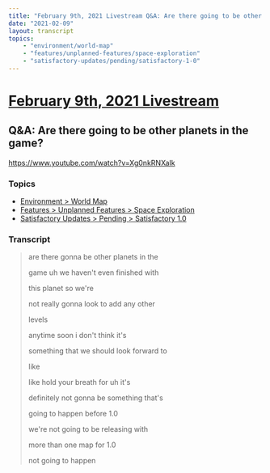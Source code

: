 ```yaml
---
title: "February 9th, 2021 Livestream Q&A: Are there going to be other planets in the game?"
date: "2021-02-09"
layout: transcript
topics:
    - "environment/world-map"
    - "features/unplanned-features/space-exploration"
    - "satisfactory-updates/pending/satisfactory-1-0"
---
```

# [February 9th, 2021 Livestream](../2021-02-09.md)
## Q&A: Are there going to be other planets in the game?
https://www.youtube.com/watch?v=Xg0nkRNXaIk

### Topics
* [Environment > World Map](../topics/environment/world-map.md)
* [Features > Unplanned Features > Space Exploration](../topics/features/unplanned-features/space-exploration.md)
* [Satisfactory Updates > Pending > Satisfactory 1.0](../topics/satisfactory-updates/pending/satisfactory-1-0.md)

### Transcript

> are there gonna be other planets in the
>
> game uh we haven't even finished with
>
> this planet so we're
>
> not really gonna look to add any other
>
> levels
>
> anytime soon i don't think it's
>
> something that we should look forward to
>
> like
>
> like hold your breath for uh it's
>
> definitely not gonna be something that's
>
> going to happen before 1.0
>
> we're not going to be releasing with
>
> more than one map for 1.0
>
> not going to happen
>
